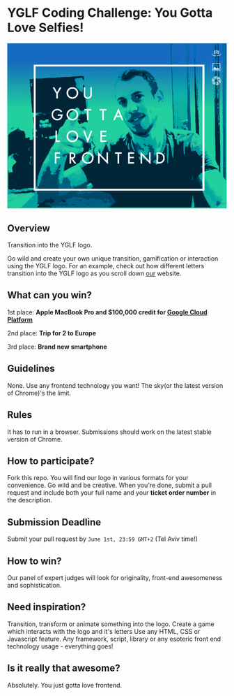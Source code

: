 # YGLF Coding Challenge: You Gotta Love Selfies!
![Screenshot](/screenshot.png)

## Overview
Transition into the YGLF logo.

Go wild and create your own unique transition, gamification or interaction using the YGLF logo.
For an example, check out how different letters transition into the YGLF logo as you scroll down [our](http://yougottalovefrontend.com) website.

## What can you win?
1st place: **Apple MacBook Pro and $100,000 credit for [Google Cloud Platform](http://cloud.google.com)** 

2nd place: **Trip for 2 to Europe**

3rd place: **Brand new smartphone**

## Guidelines
None. Use any frontend technology you want! The sky(or the latest version of Chrome)'s the limit.

## Rules
It has to run in a browser. Submissions should work on the latest stable version of Chrome.

## How to participate?
Fork this repo. You will find our logo in various formats for your convenience.
Go wild and be creative.
When you're done, submit a pull request and include both your full name and your <b>ticket order number</b> in the description. 

## Submission Deadline
Submit your pull request by `June 1st, 23:59 GMT+2` (Tel Aviv time!)

## How to win?
Our panel of expert judges will look for originality, front-end awesomeness and sophistication. 

## Need inspiration?
Transition, transform or animate something into the logo.
Create a game which interacts with the logo and it's letters
Use any HTML, CSS or Javascript feature. Any framework, script, library or any esoteric front end technology usage - everything goes!

## Is it really that awesome?
Absolutely. You just gotta love frontend.
